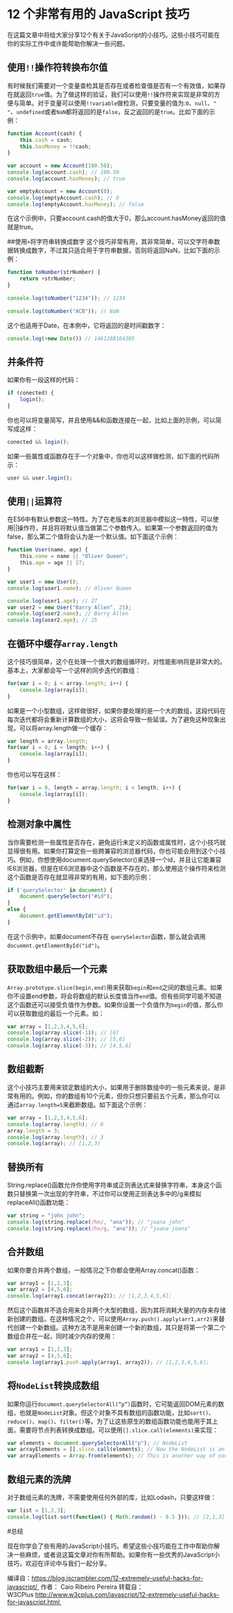 # 12 个非常有用的 JavaScript 技巧

在这篇文章中将给大家分享12个有关于JavaScript的小技巧。这些小技巧可能在你的实际工作中或许能帮助你解决一些问题。

## 使用`!!`操作符转换布尔值
有时候我们需要对一个变量查检其是否存在或者检查值是否有一个有效值，如果存在就返回`true`值。为了做这样的验证，我们可以使用`!!`操作符来实现是非常的方便与简单。对于变量可以使用`!!variable`做检测，只要变量的值为:`0`、`null`、`" "`、`undefined`或者`NaN`都将返回的是`false`，反之返回的是`true`。比如下面的示例：

```js         
function Account(cash) {
	this.cash = cash;
	this.hasMoney = !!cash;
}
  
var account = new Account(100.50);
console.log(account.cash); // 100.50
console.log(account.hasMoney); // true

var emptyAccount = new Account(0);
console.log(emptyAccount.cash); // 0
console.log(emptyAccount.hasMoney); // false
```
        
在这个示例中，只要account.cash的值大于0，那么account.hasMoney返回的值就是true。

##使用`+`将字符串转换成数字
这个技巧非常有用，其非常简单，可以交字符串数据转换成数字，不过其只适合用于字符串数据，否则将返回NaN，比如下面的示例：
 
```js      
function toNumber(strNumber) {
	return +strNumber;   
}
         
console.log(toNumber("1234")); // 1234
       
console.log(toNumber("ACB")); // NaN
```
        
这个也适用于Date，在本例中，它将返回的是时间戳数字：
```js     
console.log(+new Date()) // 1461288164385
```
        
## 并条件符

如果你有一段这样的代码：
```js     
if (conected) {
	login();
}
```
你也可以将变量简写，并且使用&&和函数连接在一起，比如上面的示例，可以简写成这样：
```js     
conected && login();
```  
如果一些属性或函数存在于一个对象中，你也可以这样做检测，如下面的代码所示：
```js        
user && user.login();
```
        
## 使用`||`运算符
在ES6中有默认参数这一特性。为了在老版本的浏览器中模拟这一特性，可以使用||操作符，并且将将默认值当做第二个参数传入。如果第一个参数返回的值为false，那么第二个值将会认为是一个默认值。如下面这个示例：
```js
function User(name, age) {         
    this.name = name || "Oliver Queen";
    this.age = age || 27;
}

var user1 = new User();
console.log(user1.name); // Oliver Queen

console.log(user1.age); // 27
var user2 = new User("Barry Allen", 25);
console.log(user2.name); // Barry Allen
console.log(user2.age); // 25
```
        
## 在循环中缓存`array.length`
这个技巧很简单，这个在处理一个很大的数组循环时，对性能影响将是非常大的。基本上，大家都会写一个这样的同步迭代的数组：
```js
for(var i = 0; i < array.length; i++) {
	console.log(array[i]);
}
```  
如果是一个小型数组，这样做很好，如果你要处理的是一个大的数组，这段代码在每次迭代都将会重新计算数组的大小，这将会导致一些延误。为了避免这种现象出现，可以将array.length做一个缓存：
```js
var length = array.length;
for(var i = 0; i < length; i++) {
	console.log(array[i]);   
}
```  
你也可以写在这样：
```js   
for(var i = 0, length = array.length; i < length; i++) {
	console.log(array[i]);   
}
```  
## 检测对象中属性
当你需要检测一些属性是否存在，避免运行未定义的函数或属性时，这个小技巧就显得很有用。如果你打算定些一些跨兼容的浏览器代码，你也可能会用到这个小技巧。例如，你想使用document.querySelector()来选择一个id，并且让它能兼容IE6浏览器，但是在IE6浏览器中这个函数是不存在的，那么使用这个操作符来检测这个函数是否存在就显得非常的有用，如下面的示例：
```js
if ('querySelector' in document) {
	document.querySelector("#id");         
} 
else {
	document.getElementById("id");   
}
```
        
在这个示例中，如果document不存在 `querySelector`函数，那么就会调用`docuemnt.getElementById("id")`。

## 获取数组中最后一个元素
`Array.prototype.slice(begin,end)`用来获取`begin`和`end`之间的数组元素。如果你不设置end参数，将会将数组的默认长度值当作`end`值。但有些同学可能不知道这个函数还可以接受负值作为参数。如果你设置一个负值作为`begin`的值，那么你可以获取数组的最后一个元素。如：
```js
var array = [1,2,3,4,5,6];         
console.log(array.slice(-1)); // [6]
console.log(array.slice(-2)); // [5,6]
console.log(array.slice(-3)); // [4,5,6]
```
        
## 数组截断
这个小技巧主要用来锁定数组的大小，如果用于删除数组中的一些元素来说，是非常有用的。例如，你的数组有10个元素，但你只想只要前五个元素，那么你可以通过`array.length=5`来截断数组。如下面这个示例：
```js        
var array = [1,2,3,4,5,6];
console.log(array.length); // 6
array.length = 3;
console.log(array.length); // 3
console.log(array); // [1,2,3]
```
        
## 替换所有
String.replace()函数允许你使用字符串或正则表达式来替换字符串，本身这个函数只替换第一次出现的字符串，不过你可以使用正则表达多中的/g来模拟replaceAll()函数功能：
```js
var string = "john john";
console.log(string.replace(/hn/, "ana")); // "joana john"
console.log(string.replace(/hn/g, "ana")); // "joana joana"
```
        
## 合并数组
如果你要合并两个数组，一般情况之下你都会使用Array.concat()函数：
```js
var array1 = [1,2,3];
var array2 = [4,5,6];
console.log(array1.concat(array2)); // [1,2,3,4,5,6];
```
       
然后这个函数并不适合用来合并两个大型的数组，因为其将消耗大量的内存来存储新创建的数组。在这种情况之个，可以使用`Array.push().apply(arr1,arr2)`来替代创建一个新数组。这种方法不是用来创建一个新的数组，其只是将第一个第二个数组合并在一起，同时减少内存的使用：
```js 
var array1 = [1,2,3];   
var array2 = [4,5,6];       
console.log(array1.push.apply(array1, array2)); // [1,2,3,4,5,6];
```
        
## 将`NodeList`转换成数组
如果你运行`document.querySelectorAll(“p”)`函数时，它可能返回DOM元素的数组，也就是`NodeList`对象。但这个对象不具有数组的函数功能，比如`sort()`、`reduce()`、`map()`、`filter()`等。为了让这些原生的数组函数功能也能用于其上面，需要将节点列表转换成数组。可以使用`[].slice.call(elements)`来实现：
```js 
var elements = document.querySelectorAll("p"); // NodeList
var arrayElements = [].slice.call(elements); // Now the NodeList is an array        
var arrayElements = Array.from(elements); // This is another way of converting NodeList to Array
```        
## 数组元素的洗牌
对于数组元素的洗牌，不需要使用任何外部的库，比如Lodash，只要这样做：
```js       
var list = [1,2,3];   
console.log(list.sort(function() { Math.random() - 0.5 })); // [2,1,3]
```
        
#总结

现在你学会了些有用的JavaScript小技巧。希望这些小技巧能在工作中帮助你解决一些麻烦，或者说这篇文章对你有所帮助。如果你有一些优秀的JavaScript小技巧，欢迎在评论中与我们一起分享。

编译自：https://blog.jscrambler.com/12-extremely-useful-hacks-for-javascript/  
作者： Caio Ribeiro Pereira 
转载自：W3CPlus http://www.w3cplus.com/javascript/12-extremely-useful-hacks-for-javascript.html  




